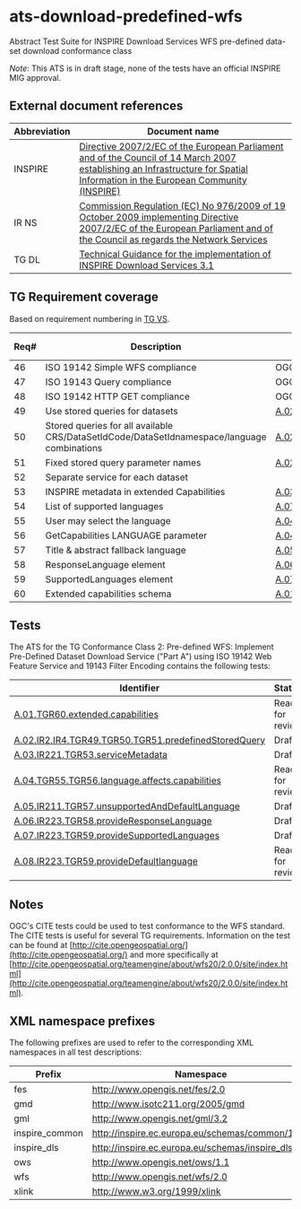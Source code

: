 ats-download-predefined-wfs
===========================

Abstract Test Suite for INSPIRE Download Services WFS pre-defined data-set download conformance class

*Note*: This ATS is in draft stage, none of the tests have an official INSPIRE MIG approval.

## External document references

| Abbreviation | Document name                       |
| ------------ | ----------------------------------- |
| INSPIRE <a name="ref_INSPIRE"></a> | [Directive 2007/2/EC of the European Parliament and of the Council of 14 March 2007 establishing an Infrastructure for Spatial Information in the European Community (INSPIRE)](http://eur-lex.europa.eu/legal-content/EN/TXT/PDF/?uri=CELEX:32007L0002&from=EN)
| IR NS <a name="ref_IR_NS"></a>   | [Commission Regulation (EC) No 976/2009 of 19 October 2009 implementing Directive 2007/2/EC of the European Parliament and of the Council as regards the Network Services](http://eur-lex.europa.eu/legal-content/EN/TXT/PDF/?uri=CELEX:32009R0976&from=EN)
| TG DL <a name="ref_TG_DL"></a>   | [Technical Guidance for the implementation of INSPIRE Download Services 3.1](http://inspire.ec.europa.eu/documents/Network_Services/Technical_Guidance_Download_Services_v3.1.pdf)

## TG Requirement coverage

Based on requirement numbering in [TG VS](#ref_TG_VS).

| Req#   | Description                          | Covered by test(s)                 | IR reference(s)                  |
| ------ | ------------------------------------ | ---------------------------------- | -------------------------------- |
| 46     | ISO 19142 Simple WFS compliance      | OGC WFS 2.0.0, A.1.1 Simple WFS    | n/a |
| 47     | ISO 19143 Query compliance           | OGC FE 2.0, A.1 Test cases for query | n/a |
| 48     | ISO 19142 HTTP GET compliance        | OGC WFS 2.0.0, A.1.5 HTTP GET      | n/a |
| 49     | Use stored queries for datasets      | [A.02.IR2.IR4.TGR49.TGR50.TGR51.predefinedStoredQuery](A.02.IR2.IR4.TGR49.TGR50.TGR51.predefinedStoredQuery.md) | |
| 50     | Stored queries for all available CRS/DataSetIdCode/DataSetIdnamespace/language combinations | [A.02.IR2.IR4.TGR49.TGR50.TGR51.predefinedStoredQuery](A.02.IR2.IR4.TGR49.TGR50.TGR51.predefinedStoredQuery.md) | |
| 51     | Fixed stored query parameter names   | [A.02.IR2.IR4.TGR49.TGR50.TGR51.predefinedStoredQuery](A.02.IR2.IR4.TGR49.TGR50.TGR51.predefinedStoredQuery.md) | |
| 52     | Separate service for each dataset    | | |
| 53     | INSPIRE metadata in extended Capabilities | [A.03.IR221.TGR53.serviceMetadata](A.03.IR221.TGR53.serviceMetadata.md) | |
| 54     | List of supported languages          | [A.07.IR223.TGR59.provideSupportedLanguages](A.07.IR223.TGR59.provideSupportedLanguages.md) | |
| 55     | User may select the language         | [A.04.TGR55.TGR56.language.affects.capabilities](A.04.TGR55.TGR56.language.affects.capabilities.md) | |
| 56     | GetCapabilities LANGUAGE parameter   | [A.04.TGR55.TGR56.language.affects.capabilities](A.04.TGR55.TGR56.language.affects.capabilities.md) | |
| 57     | Title & abstract fallback language   | [A.05.IR211.TGR57.unsupportedAndDefaultLanguage](A.05.IR211.TGR57.unsupportedAndDefaultLanguage.md) | |
| 58     | ResponseLanguage element             | [A.06.IR223.TGR58.provideResponseLanguage](A.06.IR223.TGR58.provideResponseLanguage.md) | |
| 59     | SupportedLanguages element           | [A.07.IR223.TGR59.provideSupportedLanguages](A.07.IR223.TGR59.provideSupportedLanguages.md) | |
| 60     | Extended capabilities schema         | [A.01.TGR60.extended.capabilities](A.01.TGR60.extended.capabilities.md) | |

## Tests

The ATS for the TG Conformance Class 2: Pre-defined WFS: Implement Pre-Defined Dataset Download Service ("Part A") using ISO 19142 Web Feature Service and 19143 Filter Encoding contains the following tests:

| Identifier                                                        | Status   |
| ----------------------------------------------------------------- | -------- |
| [A.01.TGR60.extended.capabilities](A.01.TGR60.extended.capabilities.md) | Ready for review |
| [A.02.IR2.IR4.TGR49.TGR50.TGR51.predefinedStoredQuery](A.02.IR2.IR4.TGR49.TGR50.TGR51.predefinedStoredQuery.md) | Draft    |
| [A.03.IR221.TGR53.serviceMetadata](A.03.IR221.TGR53.serviceMetadata.md)   | Draft    |
| [A.04.TGR55.TGR56.language.affects.capabilities](A.04.TGR55.TGR56.language.affects.capabilities.md) | Ready for review |
| [A.05.IR211.TGR57.unsupportedAndDefaultLanguage](A.05.IR211.TGR57.unsupportedAndDefaultLanguage.md)       | Draft    |
| [A.06.IR223.TGR58.provideResponseLanguage](A.06.IR223.TGR58.provideResponseLanguage.md)    | Draft    |
| [A.07.IR223.TGR59.provideSupportedLanguages](A.07.IR223.TGR59.provideSupportedLanguages.md)   | Draft    |
| [A.08.IR223.TGR59.provideDefaultlanguage](A.08.IR223.TGR59.provideDefaultlanguage.md) | Ready for review |

## Notes

<a name="ogccite">OGC's CITE</a> tests could be used to test conformance to the WFS standard. The CITE tests is useful for several TG requirements. Information on the test can be found at [http://cite.opengeospatial.org/](http://cite.opengeospatial.org/) and more specifically at [http://cite.opengeospatial.org/teamengine/about/wfs20/2.0.0/site/index.html](http://cite.opengeospatial.org/teamengine/about/wfs20/2.0.0/site/index.html).

## XML namespace prefixes <a name="namespaces"></a>

The following prefixes are used to refer to the corresponding XML namespaces in all test descriptions:

Prefix         | Namespace
-------------- | -------------------------------------------------
fes | http://www.opengis.net/fes/2.0
gmd | http://www.isotc211.org/2005/gmd
gml | http://www.opengis.net/gml/3.2
inspire\_common| http://inspire.ec.europa.eu/schemas/common/1.0
inspire\_dls   | http://inspire.ec.europa.eu/schemas/inspire_dls/1.0
ows | http://www.opengis.net/ows/1.1
wfs | http://www.opengis.net/wfs/2.0
xlink          | http://www.w3.org/1999/xlink
